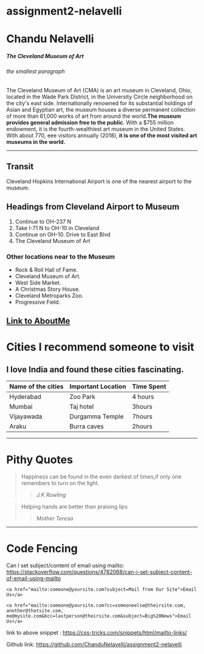 # assignment2-nelavelli

# Chandu Nelavelli

##### The Cleveland Museum of Art

###### the smallest paragraph

The Cleveland Museum of Art (CMA) is an art museum in Cleveland, Ohio, located in the Wade Park District, in the University Circle neighborhood on the city's east side. Internationally renowned for its substantial holdings of Asian and Egyptian art, the museum houses a diverse permanent collection of more than 61,000 works of art from around the world.**The museum provides general admission free to the public**. With a $755 million endowment, it is the fourth-wealthiest art museum in the United States. With about 770, eee visitors annually (2018), **it is one of the most visited art museums in the world.**

****
## Transit
Cleveland Hopkins International Airport is one of the nearest airport to the museum.

## Headings from Cleveland Airport to Museum

1. Continue to OH-237 N
2. Take I-71 N to OH-10 in Cleveland
3. Continue on OH-10. Drive to East Blvd
4. The Cleveland Museum of Art

### Other locations near to the Museum

* Rock & Roll Hall of Fame.
* Cleveland Museum of Art.
* West Side Market.
* A Christmas Story House.
* Cleveland Metroparks Zoo.
* Progressive Field.


**[Link to AboutMe](AboutMe.md)**
----
# Cities I recommend someone to visit
I love India and found these cities fascinating.
---
| Name of the cities | Important Location | Time Spent|
--- | --- | --- |
| Hyderabad | Zoo Park | 4 hours |
| Mumbai | Taj hotel | 3hours |
|Vijayawada | Durgamma Temple | 7hours |
| Araku | Burra caves | 2hours |

---
# Pithy Quotes 
> Happiness can be found in the even darkest of times,if only one remembers to turn  on the light.
>> _J.K Rowling_

> Helping hands are better than praising lips
>> _Mother Teresa_

---
# Code Fencing

Can I set subject/content of email using mailto: https://stackoverflow.com/questions/4782068/can-i-set-subject-content-of-email-using-mailto

```
<a href="mailto:someone@yoursite.com?subject=Mail from Our Site">Email Us</a>

<a href="mailto:someone@yoursite.com?cc=someoneelse@theirsite.com, another@thatsite.com, me@mysite.com&bcc=lastperson@theirsite.com&subject=Big%20News">Email Us</a>

```

link to above snippet : https://css-tricks.com/snippets/html/mailto-links/

Github link: https://github.com/ChanduNelavelli/assignment2-nelavelli